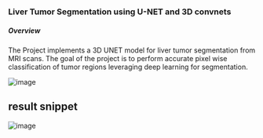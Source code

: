 ### Liver Tumor Segmentation using U-NET and 3D convnets

##### Overview
The Project implements a 3D UNET model for liver tumor segmentation from MRI scans. The goal of the project is to perform accurate pixel wise classification of tumor regions leveraging deep learning for segmentation. 




![image](https://github.com/user-attachments/assets/1a4a816b-1160-4d5e-9537-33582b1e30f4)










## result snippet

![image](https://github.com/user-attachments/assets/f75e9f4d-c768-4fc3-b2dc-cf299e9a771b)


